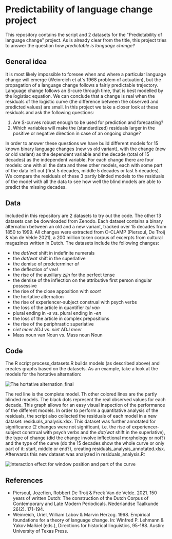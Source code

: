 # Predictability of language change project
This repository contains the script and 2 datasets for the "Predictability of language change" project. As is already clear from the title, this project tries to answer the question *how predictable is language change?*

## General idea
It is most likely impossible to foresee when and where a particular language change will emerge (Weinreich et al.’s 1968 problem of actuation), but the propagation of a language change follows a fairly predictable trajectory. Language change follows an S-cure through time, that is best modelled by the logistisc equation. We can conclude that a change is real when the residuals of the logistic curve (the difference between the observed and predicted values) are small. In this project we take a closer look at these residuals and ask the following questions:

1. Are S-curves robust enough to be used for prediction and forecasting? 
2. Which variables will make the (standardized) residuals larger in the positive or negative direction in case of an ongoing change? 

In order to answer these questions we have build different models for 15 known binary language changes (new vs old variant), with the change (new or old variant) as the dependent variable and the decade (total of 15 decades) as the independent variable. For each change there are four models: one with all the data and three other models, each with some part of the data left out (first 5 decades, middle 5 decades or last 5 decades). We compare the residuals of these 3 partly blinded models to the residuals of the model with all the data to see how well the blind models are able to predict the missing decades.

## Data
Included in this repository are 2 datasets to try out the code. The other 13 datasets can be downloaded from Zenodo. Each dataset contains a binary alternation between an old and a new variant, tracked over 15 decades from 1850 to 1999. All changes were extracted from C-CLAMP (Piersoul, De Troij & Van de Velde 2021), a 200 million token corpus of excerpts from cultural magazines written in Dutch. The datasets include the following changes:
- the *dat/wat* shift in indefinite numerals
- the *dat/wat* shift in the superlative
- the demise of predeterminer *al* 
- the deflection of *veel*
- the rise of the auxiliary *zijn* for the perfect tense
- the demise of the inflection on the attributive first person singular possessive 
- the rise of the close apposition with *soort* 
- the hortative alternation
- the rise of experiencer-subject construal with psych verbs
- the loss of the article in quantifier *tal van* 
- plural ending in *-s* vs. plural ending in *-en*
- the loss of the article in complex prepositions 
- the rise of the periphrastic superlative
- *niet meer* ADJ vs. *niet* ADJ *meer*
- Mass noun van Noun vs. Mass noun Noun

## Code

The R script process_datasets.R builds models (as described above) and creates graphs based on the datasets. As an example, take a look at the models for the hortative alternation:

![The hortative alternation_final](https://user-images.githubusercontent.com/107923146/212959306-be672e37-ef2f-44d2-aea2-fd0ad0d27d62.png)

The red line is the complete model. Th other colored lines are the partly blinded models. The black dots represent the real observed values for each decade. This graph allows for an easy visual inspection of the performance of the different models. In order to perform a quantitative analysis of the residuals, the script also collected the residuals of each model in a new dataset: residuals_analysis.xlsx. This dataset was further annotated for significance (2 changes were not significant, i.e. the rise of experiencer-subject construal with psych verbs and the *dat/wat* shift in the superlative), the type of change (did the change involve inflectional morphology or not?) and the type of the curve (do the 15 decades show the whole curve or only part of it: start, middle or end?), creating residuals_analysis_annotated.xlsx. Afterwards this new dataset was analyzed in residuals_analysis.R:

![Interaction effect for window position and part of the curve](https://user-images.githubusercontent.com/107923146/213192154-970b962d-f9ec-4b46-abaf-44238d11ba94.png)


## References
- Piersoul, Jozefien, Robbert De Troij & Freek Van de Velde. 2021. 150 years of written Dutch: The construction of the Dutch Corpus of Contemporary and Late Modern Periodicals. Nederlandse Taalkunde 26(2). 171-194.
- Weinreich, Uriel, William Labov & Marvin Herzog. 1968. Empirical foundations for a theory of language change. In: Winfred P. Lehmann & Yakov Malkiel (eds.), Directions for historical linguistics, 95-188. Austin: University of Texas Press.
